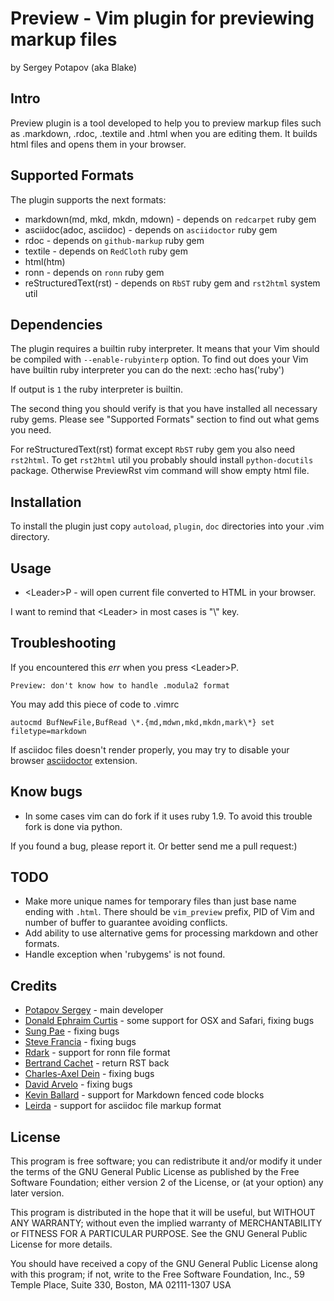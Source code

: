 # Preview - Vim plugin for previewing markup files
by Sergey Potapov (aka Blake)


## Intro

Preview plugin is a tool developed to help you to preview markup files such as
.markdown, .rdoc, .textile and .html when you are editing them. It builds
html files and opens them in your browser.


## Supported Formats

The plugin supports the next formats:

* markdown(md, mkd, mkdn, mdown) - depends on `redcarpet` ruby gem
* asciidoc(adoc, asciidoc) - depends on `asciidoctor` ruby gem
* rdoc - depends on `github-markup` ruby gem
* textile - depends on `RedCloth` ruby gem
* html(htm)
* ronn - depends on `ronn` ruby gem
* reStructuredText(rst) - depends on `RbST` ruby gem and `rst2html` system util


## Dependencies

The plugin requires a builtin ruby interpreter. It means that your Vim
should be compiled with `--enable-rubyinterp` option.
To find out does your Vim have builtin ruby interpreter you can do the next:
    :echo has('ruby')

If output is `1` the ruby interpreter is builtin.

The second thing you should verify is that you have installed all necessary
ruby gems. Please see "Supported Formats" section to find out what gems you need.

For reStructuredText(rst) format except `RbST` ruby gem you also need `rst2html`.
To get `rst2html` util you probably should install `python-docutils` package. Otherwise PreviewRst vim command will show empty html file.


## Installation

To install the plugin just copy `autoload`, `plugin`, `doc` directories into your .vim directory.


## Usage

* \<Leader\>P - will open current file converted to HTML in your browser.

I want to remind that \<Leader\> in most cases is "\\" key.

## Troubleshooting

If you encountered this *err* when you press \<Leader\>P.

    Preview: don't know how to handle .modula2 format

You may add this piece of code to .vimrc

    autocmd BufNewFile,BufRead \*.{md,mdwn,mkd,mkdn,mark\*} set filetype=markdown

If asciidoc files doesn't render properly, you may try to disable your browser [asciidoctor](https://addons.mozilla.org/en-US/firefox/addon/asciidoctorjs-live-preview/) extension.

## Know bugs

* In some cases vim can do fork if it uses ruby 1.9. To avoid this trouble fork is done via python.

If you found a bug, please report it. Or better send me a pull request:)


## TODO

* Make more unique names for temporary files than just base name ending with `.html`. There should be `vim_preview` prefix, PID of Vim and number of buffer to guarantee avoiding conflicts.
* Add ability to use alternative gems for processing markdown and other formats.
* Handle exception when 'rubygems' is not found.


## Credits

* [Potapov Sergey](https://github.com/greyblake) - main developer
* [Donald Ephraim Curtis](https://github.com/decurtis) - some support for OSX and Safari, fixing bugs
* [Sung Pae](https://github.com/guns) - fixing bugs
* [Steve Francia](https://github.com/spf13) - fixing bugs
* [Rdark](https://github.com/rdark) - support for ronn file format
* [Bertrand Cachet](https://github.com/bcachet) - return RST back
* [Charles-Axel Dein](https://github.com/charlax) - fixing bugs
* [David Arvelo](https://github.com/darvelo) - fixing bugs
* [Kevin Ballard](https://github.com/kballard) - support for Markdown fenced code blocks
* [Leirda](https://github.com/Leirda01) - support for asciidoc file markup format


## License

This program is free software; you can redistribute it and/or
modify it under the terms of the GNU General Public License as
published by the Free Software Foundation; either version 2 of
the License, or (at your option) any later version.

This program is distributed in the hope that it will be useful,
but WITHOUT ANY WARRANTY; without even the implied warranty of
MERCHANTABILITY or FITNESS FOR A PARTICULAR PURPOSE. See the GNU
General Public License for more details.

You should have received a copy of the GNU General Public License
along with this program; if not, write to the Free Software
Foundation, Inc., 59 Temple Place, Suite 330, Boston,
MA 02111-1307 USA

